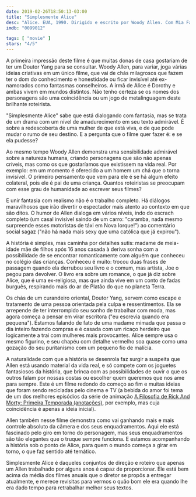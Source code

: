 ```yaml
---
date: 2019-02-26T18:50:13-03:00
title: "Simplesmente Alice"
desc: "Alice. EUA, 1990. Dirigido e escrito por Woody Allen. Com Mia Farrow como Alice, William Hurt como Doug, Joe Mantegna como Joe; participação especial de Keye Luke como Dr. Yang."
imdb: "0099012"

tags: [ "movie" ]
stars: "4/5"
---
```

A primeira impressão deste filme é que muitas donas de casa gostariam de ter um Doutor Yang para se consultar. Woody Allen, para variar, joga várias ideias criativas em um único filme, que vai de chás milagrosos que fazem ter o dom do conhecimento e honestidade ou ficar invisível até ex-namorados como fantasmas conselheiros. A irmã de Alice é Dorothy e ambas vivem em mundos distintos. Não tenho certeza se os nomes dos personagens são uma coincidência ou um jogo de metalinguagem deste brilhante roteirista.

"Simplesmente Alice" sabe que está dialogando com fantasia, mas se trata de um drama com um nível de amadurecimento em seu texto admirável. É sobre a redescoberta de uma mulher de que está viva, e de que pode mudar o rumo de seu destino. E a pergunta que o filme quer fazer é: e se ela pudesse?

Ao mesmo tempo Woody Allen demonstra uma sensibilidade admirável sobre a natureza humana, criando personagens que são não apenas críveis, mas como os que gostaríamos que existissem na vida real. Por exemplo: em um momento é oferecido a um homem um chá que o torna invisível. O primeiro pensamento que vem para ele é se há algum efeito colateral, pois ele é pai de uma criança. Quantos roteiristas se preocupam com esse grau de humanidade ao escrever seus filmes?

E unir fantasia com realismo não é o trabalho completo. Há diálogos maravilhosos que irão divertir o espectador mais atento ao contexto em que são ditos. O humor de Allen dialoga em vários níveis, indo do escrach completo (um casal invisível saindo de um carro: "caramba, nada mesmo surpreende esses motoristas de táxi em Nova Iorque!") ao comentário social sagaz ("não há nada mais sexy que uma católica que já expirou").

A história é simples, mas caminha por detalhes sutis: madame de meia-idade mãe de filhos após 16 anos casada à deriva sonha com a possibilidade de se encontrar romanticamente com alguém que conheceu no colégio das crianças. Conheceu é muito: trocou duas frases de passagem quando ela derrubou seu livro e o comum, mas artista, Joe o pegou para devolver. O livro era sobre um romance, o que já diz sobre Alice, que é uma ex-religiosa, mas que ainda vive em um conto de fadas burguês, respirando mais do ar de Platão do que no planeta Terra.

Os chás de um curandeiro oriental, Doutor Yang, servem como escape e tratamento de uma pessoa orientada pela culpa e ressentimentos. Ela se arrepende de ter interrompido seu sonho de trabalhar com moda, mas agora começa a pensar em virar escritora ("eu escrevia quando era pequena"). Estamos falando de fato de uma madame mimada que passa o dia inteiro fazendo compras e é casada com um ricaço herdeiro que logicamente a trai com mulheres mais provocantes. Alice sempre usa o mesmo figurino, e seu chapéu com detalhe vermelho soa quase como uma gozação do seu puritanismo com um pequeno fio de malícia.

A naturalidade com que a história se desenrola faz surgir a suspeita que Allen está usando material da vida real, e só compete com os joguetes fantasiosos da história, que brinca com as possibilidades de ouvir o que os outros falam por nossas costas ou escolher quem queremos que nos ame para sempre. Este é um filme redondo do começo ao fim e muitas ideias que foram sendo recicladas pelo cinema e TV (a bebida do amor foi tema de um dos melhores episódios da série de animação [A Filosofia de Rick And Morty: Primeira Temporada (anotações)](/rick-and-morty-filosofia), por exemplo, mas cuja coincidência é apenas a ideia inicial).

Allen também nesse filme demonstra como vai ganhando mais e mais controle absoluto da câmera e dos seus enquadramentos. Aqui ele está fascinado pelo giro em torno do personagem, mas seus enquadramentos são tão elegantes que o truque sempre funciona. E estamos acompanhando a história sob o ponto de Alice, para quem o mundo começa a girar em torno, o que faz sentido até temático.

Simplesmente Alice é daqueles conjuntos de direção e roteiro que apenas um Allen trabalhado por alguns anos é capaz de proporcionar. Ele está bem acima da média dos filmes anuais que o diretor se propõs a entregar atualmente, e merece revisitas para vermos o quão bom ele era quando lhe era dado tempo para retrabalhar melhor seus textos.
